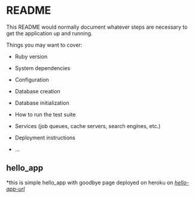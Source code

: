 # README

This README would normally document whatever steps are necessary to get the
application up and running.

Things you may want to cover:

* Ruby version

* System dependencies

* Configuration

* Database creation

* Database initialization

* How to run the test suite

* Services (job queues, cache servers, search engines, etc.)

* Deployment instructions

* ...
## hello_app
*this is simple hello_app with goodbye page deployed on heroku on [*hello-app-url*](https://ancient-springs-45942.herokuapp.com/)
